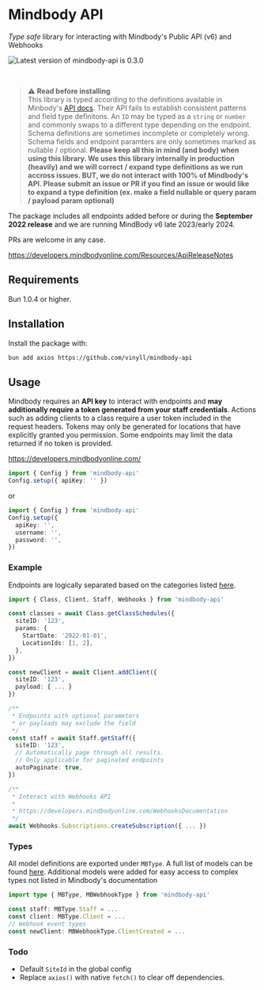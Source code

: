 # Mindbody API

_Type safe_ library for interacting with Mindbody's Public API (v6) and Webhooks

![Latest version of mindbody-api is 0.3.0](https://img.shields.io/github/package-json/v/vinyll/mindbody-api?color=blue&style=for-the-badge)

<br />

> :warning: **Read before installing**\
> This library is typed according to the definitions available in Minbody's [API docs](https://developers.mindbodyonline.com/PublicDocumentation/V6#endpoints).
> Their API fails to establish consistent patterns and field type definitons.
> An `ID` may be typed as a `string` or `number` and commonly swaps to a different type depending on the endpoint.
> Schema definitions are sometimes incomplete or completely wrong.
> Schema fields and endpoint paramters are only sometimes marked as nullable / optional.
> **Please keep all this in mind (and body) when using this library.
> We uses this library internally in production (heavily) and we will correct / expand type definitions as we run accross issues.
> BUT, we do not interact with 100% of Mindbody's API.
> Please submit an issue or PR if you find an issue or would like to expand a type definition (ex. make a field nullable or query param / payload param optional)**

The package includes all endpoints added before or during the **September 2022 release** and we are running MindBody v6 late 2023/early 2024.

PRs are welcome in any case.

https://developers.mindbodyonline.com/Resources/ApiReleaseNotes

## Requirements

Bun 1.0.4 or higher.

## Installation

Install the package with:

```sh
bun add axios https://github.com/vinyll/mindbody-api
```

## Usage

Mindbody requires an **API key** to interact with endpoints and **may additionally
require a token generated from your staff credentials**.
Actions such as adding clients to a class require a user token
included in the request headers. Tokens may only be generated for locations
that have explicitly granted you permission. Some endpoints may limit the
data returned if no token is provided.

https://developers.mindbodyonline.com/

```ts
import { Config } from 'mindbody-api'
Config.setup({ apiKey: '' })
```
or

```ts
import { Config } from 'mindbody-api'
Config.setup({
  apiKey: '',
  username: '',
  password: '',
})
```

### Example

Endpoints are logically separated based on the categories listed [here](https://developers.mindbodyonline.com/PublicDocumentation/V6#endpoints).

```ts
import { Class, Client, Staff, Webhooks } from 'mindbody-api'

const classes = await Class.getClassSchedules({
  siteID: '123',
  params: {
    StartDate: '2022-01-01',
    LocationIds: [1, 2],
  },
})

const newClient = await Client.addClient({
  siteID: '123',
  payload: { ... }
})

/**
 * Endpoints with optional parameters
 * or payloads may exclude the field
 */
const staff = await Staff.getStaff({
  siteID: '123',
  // Automatically page through all results.
  // Only applicable for paginated endpoints
  autoPaginate: true,
})

/**
 * Interact with Webhooks API
 *
 * https://developers.mindbodyonline.com/WebhooksDocumentation
 */
await Webhooks.Subscriptions.createSubscription({ ... })
```

### Types

All model definitions are exported under `MBType`. A full list of models can be found [here](https://developers.mindbodyonline.com/PublicDocumentation/V6#shared-resources). Additional models were added for easy access to complex types not listed in Mindbody's documentation

```ts
import type { MBType, MBWebhookType } from 'mindbody-api'

const staff: MBType.Staff = ...
const client: MBType.Client = ...
// Webhook event types
const newClient: MBWebhookType.ClientCreated = ...
```

### Todo

- Default `SiteId` in the global config
- Replace `axios()` with native `fetch()` to clear off dependencies.
